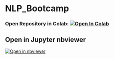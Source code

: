 # NLP_Bootcamp

### Open Repository in Colab: [![Open In Colab](https://colab.research.google.com/assets/colab-badge.svg)](https://colab.research.google.com/github/anujgupta82/NLP_Bootcamp/blob/V_2_0)

## Open in Jupyter nbviewer  
[![Open in nbviewer](https://upload.wikimedia.org/wikipedia/commons/thumb/3/38/Jupyter_logo.svg/250px-Jupyter_logo.svg.png)](https://https://nbviewer.jupyter.org/github/anujgupta82/NLP_Bootcamp/tree/V_2_0/)
